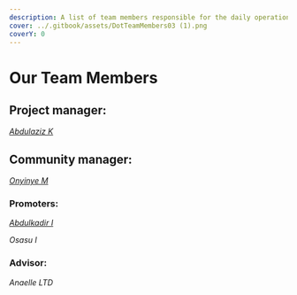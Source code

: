 ```yaml
---
description: A list of team members responsible for the daily operations of Dot.alert().
cover: ../.gitbook/assets/DotTeamMembers03 (1).png
coverY: 0
---
```


# Our Team Members

## Project manager:

[_Abdulaziz K_](https://twitter.com/akdatti94)



## Community manager:

[_Onyinye M_](https://twitter.com/ynnx\_\_\_)



### Promoters:

[_Abdulkadir I_](https://twitter.com/Gambo00004)

_Osasu I_



### Advisor:

_Anaelle LTD_

